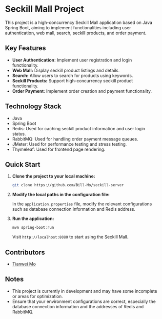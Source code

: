 # Seckill Mall Project

This project is a high-concurrency Seckill Mall application based on Java Spring Boot, aiming to implement functionalities including user authentication, web mall, search, seckill products, and order payment.

## Key Features

- **User Authentication:** Implement user registration and login functionality.
- **Web Mall:** Display seckill product listings and details.
- **Search:** Allow users to search for products using keywords.
- **Seckill Products:** Support high-concurrency seckill product functionality.
- **Order Payment:** Implement order creation and payment functionality.

## Technology Stack

- Java
- Spring Boot
- Redis: Used for caching seckill product information and user login status.
- RabbitMQ: Used for handling order payment message queues.
- JMeter: Used for performance testing and stress testing.
- Thymeleaf: Used for frontend page rendering.

## Quick Start

1. **Clone the project to your local machine:**

    ```bash
    git clone https://github.com/Bill-Mo/seckill-server
    ```

2. **Modify the local paths in the configuration file:**

    In the `application.properties` file, modify the relevant configurations such as database connection information and Redis address.

3. **Run the application:**

    ```bash
    mvn spring-boot:run
    ```

    Visit `http://localhost:8080` to start using the Seckill Mall.

## Contributors

- [Tianwei Mo](https://github.com/Bill-Mo)

## Notes

- This project is currently in development and may have some incomplete or areas for optimization.
- Ensure that your environment configurations are correct, especially the database connection information and the addresses of Redis and RabbitMQ.

